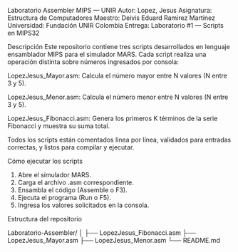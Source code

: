 Laboratorio Assembler MIPS — UNIR
Autor: Lopez, Jesus 
Asignatura: Estructura de Computadores 
Maestro: Deivis Eduard Ramirez Martinez
Universidad: Fundación UNIR Colombia 
Entrega: Laboratorio #1 — Scripts en MIPS32

Descripción
Este repositorio contiene tres scripts desarrollados en lenguaje ensamblador MIPS para el simulador MARS. Cada script realiza una operación distinta sobre números ingresados por consola:

LopezJesus_Mayor.asm: Calcula el número mayor entre N valores (N entre 3 y 5).

LopezJesus_Menor.asm: Calcula el número menor entre N valores (N entre 3 y 5).

LopezJesus_Fibonacci.asm: Genera los primeros K términos de la serie Fibonacci y muestra su suma total.

Todos los scripts están comentados línea por línea, validados para entradas correctas, y listos para compilar y ejecutar.

Cómo ejecutar los scripts
1. Abre el simulador MARS.
2. Carga el archivo .asm correspondiente.
3. Ensambla el código (Assemble o F3).
4. Ejecuta el programa (Run o F5).
5. Ingresa los valores solicitados en la consola.

Estructura del repositorio

Laboratorio-Assembler/
│
├── LopezJesus_Fibonacci.asm
├── LopezJesus_Mayor.asm
├── LopezJesus_Menor.asm
└── README.md
